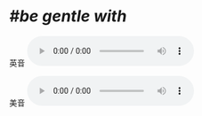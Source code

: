 # ***\#be gentle with*** 
英音
<audio src="./media/be gentle with1_AAC.aac" controls="controls"></audio>

美音
<audio src="./media/be gentle with2_AAC.aac" controls="controls"></audio>



  

